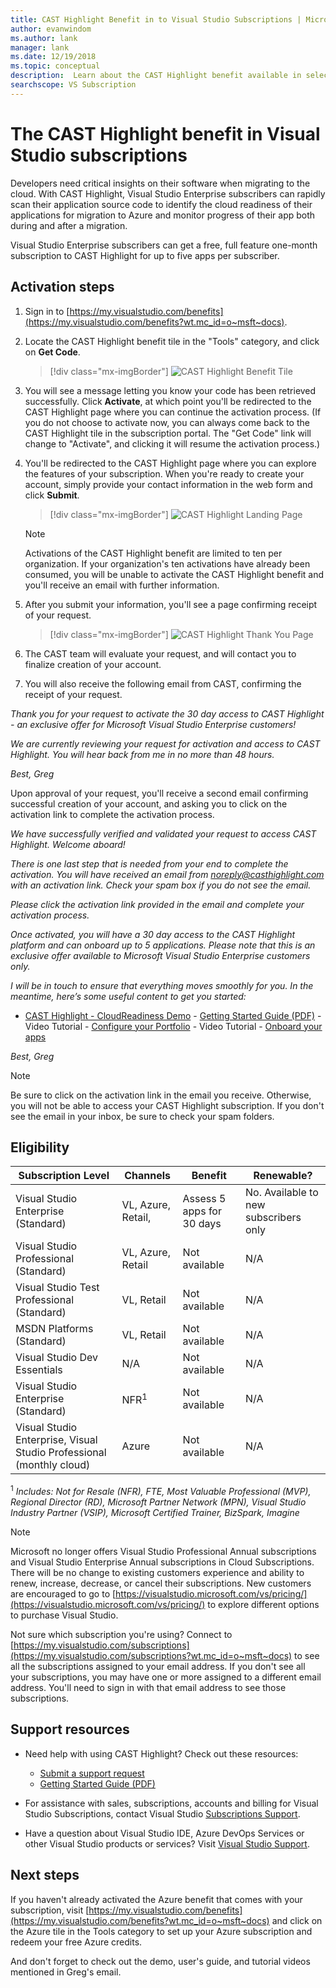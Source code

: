 ```yaml
---
title: CAST Highlight Benefit in to Visual Studio Subscriptions | Microsoft Docs
author: evanwindom
ms.author: lank
manager: lank
ms.date: 12/19/2018
ms.topic: conceptual
description:  Learn about the CAST Highlight benefit available in selected Visual Studio subscriptions
searchscope: VS Subscription
---
```


# The CAST Highlight benefit in Visual Studio subscriptions

Developers need critical insights on their software when migrating to the cloud. With CAST Highlight, Visual Studio Enterprise subscribers can rapidly scan their application source code to identify the cloud readiness of their applications for migration to Azure and monitor progress of their app both during and after a migration.

Visual Studio Enterprise subscribers can get a free, full feature one-month subscription to CAST Highlight for up to five apps per subscriber.

## Activation steps

1. Sign in to [https://my.visualstudio.com/benefits](https://my.visualstudio.com/benefits?wt.mc_id=o~msft~docs).

2. Locate the CAST Highlight benefit tile in the "Tools" category, and click on **Get Code**.

   > [!div class="mx-imgBorder"]
   > ![CAST Highlight Benefit Tile](_img/vs-cast-highlight/vs-cast-highlight-tile.png)

0. You will see a message letting you know your code has been retrieved successfully.  Click **Activate**, at which point you'll be redirected to the CAST Highlight page where you can continue the activation process.  (If you do not choose to activate now, you can always come back to the CAST Highlight tile in the subscription portal.  The "Get Code" link will change to "Activate", and clicking it will resume the activation process.)

0. You'll be redirected to the CAST Highlight page where you can explore the features of your subscription.  When you're ready to create your account, simply provide your contact information in the web form and click **Submit**.

    > [!div class="mx-imgBorder"]
    > ![CAST Highlight Landing Page](_img/vs-cast-highlight/vs-cast-highlight-landing.png)

   > [!NOTE]
   > Activations of the CAST Highlight benefit are limited to ten per organization.  If your organization's ten activations have already been consumed, you will be unable to activate the CAST Highlight benefit and you'll receive an email with further information.

 0. After you submit your information, you'll see a page confirming receipt of your request.

    > [!div class="mx-imgBorder"]
    > ![CAST Highlight Thank You Page](_img/vs-cast-highlight/vs-cast-highlight-thankyou.png)

0.  The CAST team will evaluate your request, and will contact you to finalize creation of your account.

0.  You will also receive the following email from CAST, confirming the receipt of your request.

   *Thank you for your request to activate the 30 day access to CAST Highlight - an exclusive offer for Microsoft Visual Studio Enterprise customers!*

   *We are currently reviewing your request for activation and access to CAST Highlight. You will hear back from me in no more than 48 hours.*

   *Best,*
   *Greg*

Upon approval of your request, you'll receive a second email confirming successful creation of your account, and asking you to click on the activation link to complete the activation process.

   *We have successfully verified and validated your request to access CAST Highlight. Welcome aboard!*

   *There is one last step that is needed from your end to complete the activation. You will have received an email from noreply@casthighlight.com with an activation link. Check your spam box if you do not see the email.*

   *Please click the activation link provided in the email and complete your activation process.*

   *Once activated, you will have a 30 day access to the CAST Highlight platform and can onboard up to 5 applications. Please note that this is an exclusive offer available to Microsoft Visual Studio Enterprise customers only.*

   *I will be in touch to ensure that everything moves smoothly for you. In the meantime, here’s some useful content to get you started:*

   - [CAST Highlight - CloudReadiness Demo](https://www.youtube.com/watch?v=wFUpAzn1Iu8&feature=youtu.be)
    -   [Getting Started Guide (PDF)](https://casthighlight.com/Getting-Started-Guide.pdf)
    -   Video Tutorial - [Configure your Portfolio](https://www.youtube.com/watch?v=MDm8ln4vuGE)
    -   Video Tutorial - [Onboard your apps](https://www.youtube.com/watch?v=x-7Dsn3Rmw4)

   *Best,*
   *Greg*

   > [!NOTE]
   > Be sure to click on the activation link in the email you receive.  Otherwise, you will not be able to access your CAST Highlight subscription. If you don't see the email in your inbox, be sure to check your spam folders.

## Eligibility

| Subscription Level                                                 |     Channels                                            | Benefit                                                          | Renewable?    |
|--------------------------------------------------------------------|---------------------------------------------------------|------------------------------------------------------------------|---------------|
| Visual Studio Enterprise (Standard)   | VL, Azure, Retail, | Assess 5 apps for 30 days|  No.  Available to new subscribers only          |
| Visual Studio Professional (Standard) | VL, Azure, Retail                                       | Not available                                                             |  N/A          |
| Visual Studio Test Professional (Standard)                         | VL, Retail                                              | Not available                                             |  N/A           |
| MSDN Platforms (Standard)                                          | VL, Retail                                              | Not available                                              |  N/A          |
| Visual Studio Dev Essentials | N/A  | Not available | N/A |
| Visual Studio Enterprise (Standard)  | NFR<sup>1</sup> |Not available  | N/A |
| Visual Studio Enterprise, Visual Studio Professional (monthly cloud) | Azure | Not available | N/A |

<sup>1</sup>  *Includes:  Not for Resale (NFR), FTE, Most Valuable Professional (MVP), Regional Director (RD), Microsoft Partner Network (MPN), Visual Studio Industry Partner (VSIP), Microsoft Certified Trainer, BizSpark, Imagine*

> [!NOTE]
> Microsoft no longer offers Visual Studio Professional Annual subscriptions and Visual Studio Enterprise Annual subscriptions in Cloud Subscriptions. There will be no change to existing customers experience and ability to renew, increase, decrease, or cancel their subscriptions. New customers are encouraged to go to [https://visualstudio.microsoft.com/vs/pricing/](https://visualstudio.microsoft.com/vs/pricing/) to explore different options to purchase Visual Studio.

Not sure which subscription you're using?  Connect to [https://my.visualstudio.com/subscriptions](https://my.visualstudio.com/subscriptions?wt.mc_id=o~msft~docs) to see all the subscriptions assigned to your email address. If you don't see all your subscriptions, you may have one or more assigned to a different email address.  You'll need to sign in with that email address to see those subscriptions.

## Support resources
-  Need help with using CAST Highlight?  Check out these resources:
    - [Submit a support request](https://casthighlight.com/support/)
    - [Getting Started Guide (PDF)](https://casthighlight.com/Getting-Started-Guide.pdf)

-  For assistance with sales, subscriptions, accounts and billing for Visual Studio Subscriptions, contact Visual Studio [Subscriptions Support](https://visualstudio.microsoft.com/subscriptions/support/).
-  Have a question about Visual Studio IDE, Azure DevOps Services or other Visual Studio products or services?  Visit [Visual Studio Support](https://visualstudio.microsoft.com/support/).

## Next steps

If you haven't already activated the Azure benefit that comes with your subscription, visit [https://my.visualstudio.com/benefits](https://my.visualstudio.com/benefits?wt.mc_id=o~msft~docs) and click on the Azure tile in the Tools category to set up your Azure subscription and redeem your free Azure credits.

And don't forget to check out the demo, user's guide, and tutorial videos mentioned in Greg's email.